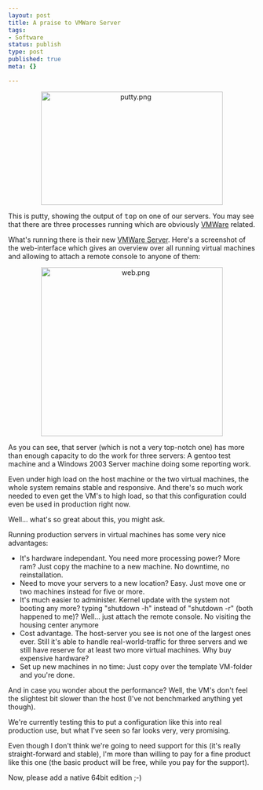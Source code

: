 ```yaml
---
layout: post
title: A praise to VMWare Server
tags:
- Software
status: publish
type: post
published: true
meta: {}

---
```

<div align="center">
<a href="http://www.gnegg.ch/archives/putty.png"><img alt="putty.png" src="http://www.gnegg.ch/archives/putty-thumb.png" width="370" height="231" /></a>
</div>
<p>This is putty, showing the output of <tt>top</tt> on one of our servers. You may see that there are three processes running which are obviously <a href="http://www.vmware.com">VMWare</a> related.</p>
<p>What's running there is their new <a href="http://www.vmware.com/products/server/">VMWare Server</a>. Here's a screenshot of the web-interface which gives an overview over all running virtual machines and allowing to attach a remote console to anyone of them:</p>
<div align="center">
<a href="http://www.gnegg.ch/archives/web.png"><img alt="web.png" src="http://www.gnegg.ch/archives/web-thumb.png" width="370" height="344" /></a>
</div>
<p>As you can see, that server (which is not a very top-notch one) has more than enough capacity to do the work for three servers: A gentoo test machine and a Windows 2003 Server machine doing some reporting work.</p>
<p>Even under high load on the host machine or the two virtual machines, the whole system remains stable and responsive. And there's so much work needed to even get the VM's to high load, so that this configuration could even be used in production right now.</p>
<p>Well... what's so great about this, you might ask.</p>
<p>Running production servers in virtual machines has some very nice advantages:</p>
<ul>
 <li>It's hardware independant. You need more processing power? More ram? Just copy the machine to a new machine. No downtime, no reinstallation.</li>
 <li>Need to move your servers to a new location? Easy. Just move one or two machines instead for five or more.</li>
 <li>It's much easier to administer. Kernel update with the system not booting any more? typing "shutdown -h" instead of "shutdown -r" (both happened to me)? Well... just attach the remote console. No visiting the housing center anymore</li>
 <li>Cost advantage. The host-server you see is not one of the largest ones ever. Still it's able to handle real-world-traffic for three servers and we still have reserve for at least two more virtual machines. Why buy expensive hardware?</li>
 <li>Set up new machines in no time: Just copy over the template VM-folder and you're done.</li>
</ul>
<p>And in case you wonder about the performance? Well, the VM's don't feel the slightest bit slower than the host (I've not benchmarked anything yet though). </p>
<p>We're currently testing this to put a configuration like this into real production use, but what I've seen so far looks very, very promising.</p>
<p>Even though I don't think we're going to need support for this (it's really straight-forward and stable), I'm more than willing to pay for a fine product like this one (the basic product will be free, while you pay for the support).</p>
<p>Now, please add a native 64bit edition ;-)</p>
